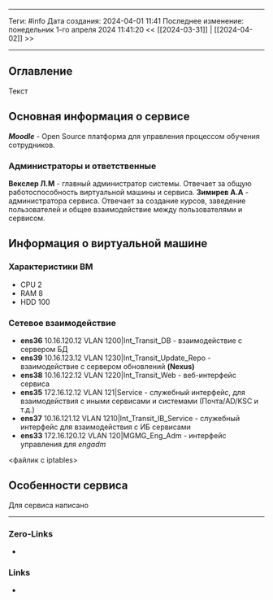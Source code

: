 ___
Теги: #info
Дата создания: 2024-04-01 11:41 
Последнее изменение: понедельник 1-го апреля 2024 11:41:20
<< [[2024-03-31]] | [[2024-04-02]] >> 
___
## Оглавление

Текст


## Основная информация о сервисе

**_Moodle_** - Open Source платформа для управления процессом обучения сотрудников.

### Администраторы и ответственные 

**Векслер Л.М** -  главный администратор системы. Отвечает за общую работоспособность виртуальной машины и сервиса.
**Зимирев А.А** - администратора сервиса. Отвечает за создание курсов, заведение пользователей и общее взаимодействие между пользователями и сервисом.

## Информация о виртуальной машине

### Характеристики ВМ

- CPU 2
- RAM 8
- HDD 100

### Сетевое взаимодействие

- **ens36** 10.16.120.12 VLAN 1200|Int_Transit_DB - взаимодействие с сервером БД
- **ens39** 10.16.123.12 VLAN 1230|Int_Transit_Update_Repo - взаимодействие с сервером обновлений **(Nexus)**
- **ens38** 10.16.122.12 VLAN 1220|Int_Transit_Web - веб-интерфейс сервиса
- **ens35** 172.16.12.12 VLAN 121|Service - служебный интерфейс, для взаимодействия с иными сервисами и системами (Почта/AD/KSC и т.д.)
- **ens37** 10.16.121.12 VLAN 1210|Int_Transit_IB_Service - служебный интерфейс для взаимодействия с ИБ сервисами
- **ens33** 172.16.120.12 VLAN 120|MGMG_Eng_Adm - интерфейс управления для *engadm*

<файлик с iptables>
## Особенности сервиса

Для сервиса написано 
___
### Zero-Links
- 

### Links
- 
